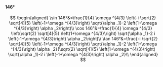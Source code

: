 #### 146°

$$
\begin{aligned}
\sin 146°&=\frac{1}{4} \omega ^{4/3} \left(-i \sqrt{2} \sqrt[4]{5} \left(-1+\omega ^{4/3}\right) \sqrt{\alpha _1}-2 \left(1+\omega ^{4/3}\right) \alpha _2\right)\\
\cos 146°&=\frac{1}{4} \omega ^{4/3} \left(\sqrt{2} \sqrt[4]{5} \left(1+\omega ^{4/3}\right) \sqrt{\alpha _1}-2 i \left(-1+\omega ^{4/3}\right) \alpha _2\right)\\
\tan 146°&=\frac{-i \sqrt{2} \sqrt[4]{5} \left(-1+\omega ^{4/3}\right) \sqrt{\alpha _1}-2 \left(1+\omega ^{4/3}\right) \alpha _2}{\sqrt{2} \sqrt[4]{5} \left(1+\omega
^{4/3}\right) \sqrt{\alpha _1}-2 i \left(-1+\omega ^{4/3}\right) \alpha _2}\\
\end{aligned}
$$

